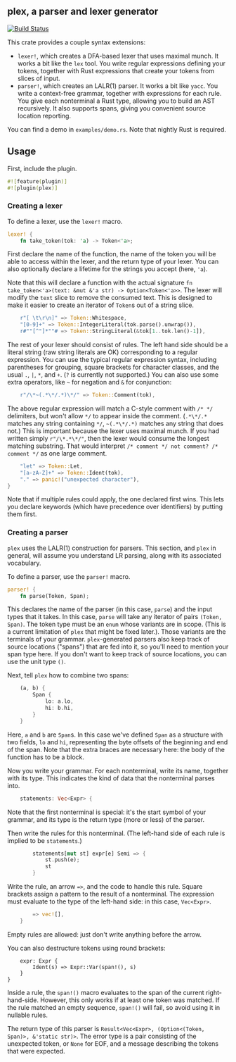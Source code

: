 ## plex, a parser and lexer generator

[![Build Status](https://travis-ci.org/goffrie/plex.png)](https://travis-ci.org/goffrie/plex)

This crate provides a couple syntax extensions:

- `lexer!`, which creates a DFA-based lexer that uses maximal munch.  It works
  a bit like the `lex` tool.  You write regular expressions defining your
  tokens, together with Rust expressions that create your tokens from slices of
  input.
- `parser!`, which creates an LALR(1) parser.  It works a bit like `yacc`.  You
  write a context-free grammar, together with expressions for each rule.  You
  give each nonterminal a Rust type, allowing you to build an AST recursively.
  It also supports spans, giving you convenient source location reporting.

You can find a demo in `examples/demo.rs`. Note that nightly Rust is required.

## Usage

First, include the plugin.

```rust
#![feature(plugin)]
#![plugin(plex)]
```

### Creating a lexer

To define a lexer, use the `lexer!` macro.

```rust
lexer! {
    fn take_token(tok: 'a) -> Token<'a>;
```

First declare the name of the function, the name of the token you will be able
to access within the lexer, and the return type of your lexer. You can also
optionally declare a lifetime for the strings you accept (here, `'a`).

Note that this will declare a function with the actual signature
`fn take_token<'a>(text: &mut &'a str) -> Option<Token<'a>>`. The lexer will
modify the `text` slice to remove the consumed text. This is designed to make
it easier to create an iterator of `Token`s out of a string slice.

```rust
    r"[ \t\r\n]" => Token::Whitespace,
    "[0-9]+" => Token::IntegerLiteral(tok.parse().unwrap()),
    r#""[^"]*""# => Token::StringLiteral(&tok[1..tok.len()-1]),
```

The rest of your lexer should consist of rules. The left hand side should be a
literal string (raw string literals are OK) corresponding to a regular
expression. You can use the typical regular expression syntax, including
parentheses for grouping, square brackets for character classes, and the usual
`.`, `|`, `*`, and `+`. (`?` is currently not supported.) You can also use
some extra operators, like `~` for negation and `&` for conjunction:

```rust
    r"/\*~(.*\*/.*)\*/" => Token::Comment(tok),
```

The above regular expression will match a C-style comment with `/* */`
delimiters, but won't allow `*/` to appear inside the comment. (`.*\*/.*`
matches any string containing `*/`, `~(.*\*/.*)` matches any string that does
not.) This is important because the lexer uses maximal munch. If you had
written simply `r"/\*.*\*/"`, then the lexer would consume the longest matching
substring.  That would interpret `/* comment */ not comment? /* comment */` as
one large comment.

```rust
    "let" => Token::Let,
    "[a-zA-Z]+" => Token::Ident(tok),
    "." => panic!("unexpected character"),
}
```

Note that if multiple rules could apply, the one declared first wins. This lets
you declare keywords (which have precedence over identifiers) by putting them
first.

### Creating a parser

`plex` uses the LALR(1) construction for parsers. This section, and `plex` in
general, will assume you understand LR parsing, along with its associated
vocabulary.

To define a parser, use the `parser!` macro.

```rust
parser! {
    fn parse(Token, Span);
```

This declares the name of the parser (in this case, `parse`) and the input
types that it takes. In this case, `parse` will take any iterator of pairs
`(Token, Span)`. The token type must be an `enum` whose variants are in scope.
(This is a current limitation of `plex` that might be fixed later.). Those
variants are the terminals of your grammar. `plex`-generated parsers also keep
track of source locations ("spans") that are fed into it, so you'll need to
mention your span type here. If you don't want to keep track of source
locations, you can use the unit type `()`.

Next, tell `plex` how to combine two spans:

```rust
    (a, b) {
        Span {
            lo: a.lo,
            hi: b.hi,
        }
    }
```

Here, `a` and `b` are `Span`s.  In this case we've defined `Span` as a
structure with two fields, `lo` and `hi`, representing the byte offsets of the
beginning and end of the span. Note that the extra braces are necessary here:
the body of the function has to be a block.

Now you write your grammar. For each nonterminal, write its name, together with
its type. This indicates the kind of data that the nonterminal parses into.

```rust
    statements: Vec<Expr> {
```

Note that the first nonterminal is special: it's the start symbol of your
grammar, and its type is the return type (more or less) of the parser.

Then write the rules for this nonterminal. (The left-hand side of each rule is
implied to be `statements`.)

```rust
        statements[mut st] expr[e] Semi => {
            st.push(e);
            st
        }
```

Write the rule, an arrow `=>`, and the code to handle this rule. Square
brackets assign a pattern to the result of a nonterminal. The expression must
evaluate to the type of the left-hand side: in this case, `Vec<Expr>`.

```rust
        => vec![],
    }
```

Empty rules are allowed: just don't write anything before the arrow.

You can also destructure tokens using round brackets:

```
    expr: Expr {
        Ident(s) => Expr::Var(span!(), s)
    }
}
```

Inside a rule, the `span!()` macro evaluates to the span of the current
right-hand-side. However, this only works if at least one token was matched. If
the rule matched an empty sequence, `span!()` will fail, so avoid using it in
nullable rules.

The return type of this parser is
`Result<Vec<Expr>, (Option<(Token, Span)>, &'static str)>`. The error type is a
pair consisting of the unexpected token, or `None` for EOF, and a message
describing the tokens that were expected.
